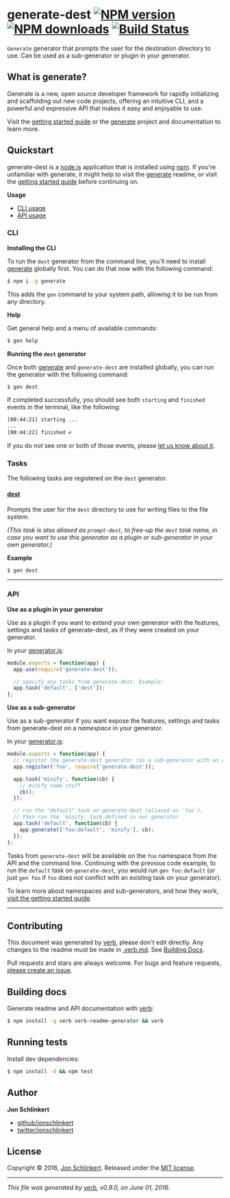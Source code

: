 # generate-dest [![NPM version](https://img.shields.io/npm/v/generate-dest.svg?style=flat)](https://www.npmjs.com/package/generate-dest) [![NPM downloads](https://img.shields.io/npm/dm/generate-dest.svg?style=flat)](https://npmjs.org/package/generate-dest) [![Build Status](https://img.shields.io/travis/generate/generate-dest.svg?style=flat)](https://travis-ci.org/generate/generate-dest)

`Generate` generator that prompts the user for the destination directory to use. Can be used as a sub-generator or plugin in your generator.

## What is generate?

Generate is a new, open source developer framework for rapidly initializing and scaffolding out new code projects, offering an intuitive CLI, and a powerful and expressive API that makes it easy and enjoyable to use.

Visit the [getting started guide](https://github.com/generate/getting-started-guide) or the [generate](https://github.com/generate/generate) project and documentation to learn more.

## Quickstart

generate-dest is a [node.js](https://nodejs.org/en/) application that is installed using [npm](https://www.npmjs.com/). If you're unfamiliar with generate, it might help to visit the [generate](https://github.com/generate/generate) readme, or visit the [getting started guide](https://github.com/generate/getting-started-guide) before continuing on.

**Usage**

* [CLI usage](#cli)
* [API usage](#api)

### CLI

**Installing the CLI**

To run the `dest` generator from the command line, you'll need to install [generate](https://github.com/generate/generate) globally first. You can do that now with the following command:

```sh
$ npm i -g generate
```

This adds the `gen` command to your system path, allowing it to be run from any directory.

**Help**

Get general help and a menu of available commands:

```sh
$ gen help
```

**Running the `dest` generator**

Once both [generate](https://github.com/generate/generate) and `generate-dest` are installed globally, you can run the generator with the following command:

```sh
$ gen dest
```

If completed successfully, you should see both `starting` and `finished` events in the terminal, like the following:

```sh
[00:44:21] starting ...
...
[00:44:22] finished ✔
```

If you do not see one or both of those events, please [let us know about it](../../issues).

### Tasks

The following tasks are registered on the `dest` generator.

#### [dest](generator.js#L29)

Prompts the user for the `dest` directory to use for writing files to the file system.

_(This task is also aliased as `prompt-dest`, to free-up the `dest` task name, in case you want to use this generator as a plugin or sub-generator in your own generator.)_

**Example**

```sh
$ gen dest
```

***

### API

**Use as a plugin in your generator**

Use as a plugin if you want to extend your own generator with the features, settings and tasks of generate-dest, as if they were created on your generator.

In your [generator.js](#overview):

```js
module.exports = function(app) {
  app.use(require('generate-dest'));

  // specify any tasks from generate-dest. Example:
  app.task('default', ['dest']);
};
```

**Use as a sub-generator**

Use as a sub-generator if you want expose the features, settings and tasks from generate-dest on a _namespace_ in your generator.

In your [generator.js](#overview):

```js
module.exports = function(app) {
  // register the generate-dest generator (as a sub-generator with an arbitrary name)
  app.register('foo', require('generate-dest'));

  app.task('minify', function(cb) {
    // minify some stuff
    cb();
  });

  // run the "default" task on generate-dest (aliased as `foo`), 
  // then run the `minify` task defined in our generator
  app.task('default', function(cb) {
    app.generate(['foo:default', 'minify'], cb);
  });
};
```

Tasks from `generate-dest` will be available on the `foo` namespace from the API and the command line. Continuing with the previous code example, to run the `default` task on `generate-dest`, you would run `gen foo:default` (or just `gen foo` if `foo` does not conflict with an existing task on your generator).

To learn more about namespaces and sub-generators, and how they work, [visit the getting started guide](https://github.com/generate/getting-started-guide).

***

## Contributing

This document was generated by [verb](https://github.com/verbose/verb), please don't edit directly. Any changes to the readme must be made in [.verb.md](.verb.md). See [Building Docs](#building-docs).

Pull requests and stars are always welcome. For bugs and feature requests, [please create an issue](https://github.com/generate/generate-dest/issues/new).

## Building docs

Generate readme and API documentation with [verb](https://github.com/verbose/verb):

```sh
$ npm install -g verb verb-readme-generator && verb
```

## Running tests

Install dev dependencies:

```sh
$ npm install -d && npm test
```

## Author

**Jon Schlinkert**

* [github/jonschlinkert](https://github.com/jonschlinkert)
* [twitter/jonschlinkert](http://twitter.com/jonschlinkert)

## License

Copyright © 2016, [Jon Schlinkert](https://github.com/jonschlinkert).
Released under the [MIT license](https://github.com/generate/generate-dest/blob/master/LICENSE).

***

_This file was generated by [verb](https://github.com/verbose/verb), v0.9.0, on June 01, 2016._
